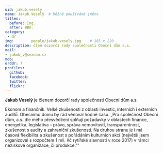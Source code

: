 ```yaml
---
uid: jakub.vesely
name: Jakub Veselý	# běžně používáné jméno
titles:
  before: Ing.
  after: BBA.
category:
 - dr
img: 		people/jakub-vesely.jpg    # 165 x 220
description: člen dozorčí rady společnosti Obecní dům a.s.
mail:
- jakub_v@seznam.cz
mob: 
orddr: 7
profiles:
  github:                 
  facebook: 		  
  twitter: 		  
  flickr:     		  
---
```


**Jakub Veselý** je členem dozorčí rady společnosti Obecní dům a.s.

Ekonom a finančník. Velké zkušenosti z oblasti investic, interních i externích auditů. Obecnímu domu by rád věnoval hodně času. „Pro společnost Obecní dům, a.s. dle mého přesvědčení splňuji požadavky v oblastech finance, energetika, legislativa – právo, správa nemovitostí, transparentnost, zkušenost s audity a zahraniční zkušenosti. Na druhou stranu je i má časová flexibilita a zkušenost s pořádáním kulturních akcí (největší jsem organizoval s rozpočtem 1 mil. Kč rytířské slavnosti v roce 2017) v rámci neziskové organizace, či produkce."“
